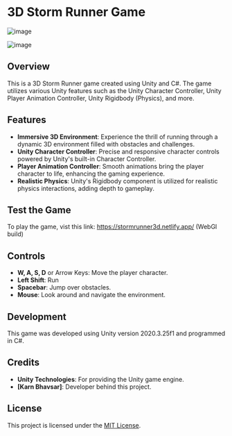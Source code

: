 # 3D Storm Runner Game

![image](https://github.com/KARNB24/StormRunner3D/assets/59581104/bb54453c-562b-4120-a80a-9d80942932e2)

![image](https://github.com/KARNB24/StormRunner3D/assets/59581104/e4ab99f8-faa6-48c0-be33-ff4eba40b22c)



## Overview

This is a 3D Storm Runner game created using Unity and C#. The game utilizes various Unity features such as the Unity Character Controller, Unity Player Animation Controller, Unity Rigidbody (Physics), and more.

## Features

- **Immersive 3D Environment**: Experience the thrill of running through a dynamic 3D environment filled with obstacles and challenges.
- **Unity Character Controller**: Precise and responsive character controls powered by Unity's built-in Character Controller.
- **Player Animation Controller**: Smooth animations bring the player character to life, enhancing the gaming experience.
- **Realistic Physics**: Unity's Rigidbody component is utilized for realistic physics interactions, adding depth to gameplay.  

## Test the Game

To play the game, vist this link: https://stormrunner3d.netlify.app/ (WebGl build)

## Controls

- **W, A, S, D** or Arrow Keys: Move the player character.
- **Left Shift**: Run 
- **Spacebar**: Jump over obstacles.
- **Mouse**: Look around and navigate the environment.

## Development

This game was developed using Unity version 2020.3.25f1 and programmed in C#.

## Credits

- **Unity Technologies**: For providing the Unity game engine.
- **[Karn Bhavsar]**: Developer behind this project.

## License

This project is licensed under the [MIT License](LICENSE).
